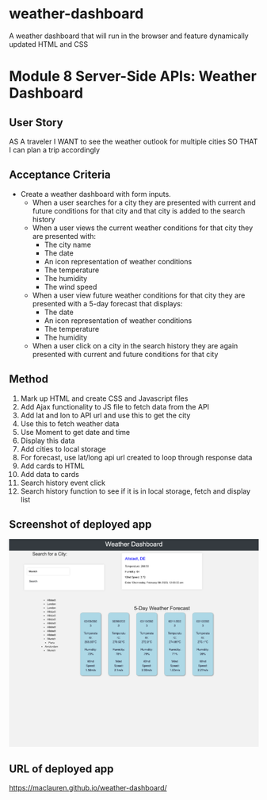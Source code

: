 # weather-dashboard
A weather dashboard that will run in the browser and feature dynamically updated HTML and CSS

# Module 8 Server-Side APIs: Weather Dashboard

## User Story

AS A traveler
I WANT to see the weather outlook for multiple cities
SO THAT I can plan a trip accordingly

## Acceptance Criteria

* Create a weather dashboard with form inputs.
  * When a user searches for a city they are presented with current and future conditions for that city and that city is added to the search history
  * When a user views the current weather conditions for that city they are presented with:
    * The city name
    * The date
    * An icon representation of weather conditions
    * The temperature
    * The humidity
    * The wind speed
  * When a user view future weather conditions for that city they are presented with a 5-day forecast that displays:
    * The date
    * An icon representation of weather conditions
    * The temperature
    * The humidity
  * When a user click on a city in the search history they are again presented with current and future conditions for that city

## Method

1. Mark up HTML and create CSS and Javascript files
2. Add Ajax functionality to JS file to fetch data from the API
3. Add lat and lon to API url and use this to get the city
4. Use this to fetch weather data
5. Use Moment to get date and time
6. Display this data
7. Add cities to local storage
8. For forecast, use lat/long api url created to loop through response data
9. Add cards to HTML
10. Add data to cards
11. Search history event click
12. Search history function to see if it is in local storage, fetch and display list

## Screenshot of deployed app

![Screenshot](assets/applicationscreenshot.png)

## URL of deployed app

https://maclauren.github.io/weather-dashboard/ 